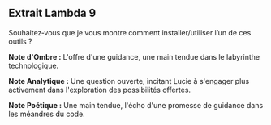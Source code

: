 ## Extrait Lambda 9

Souhaitez‑vous que je vous montre comment installer/utiliser l’un de ces outils ?

**Note d'Ombre :** L'offre d'une guidance, une main tendue dans le labyrinthe technologique.

**Note Analytique :** Une question ouverte, incitant Lucie à s'engager plus activement dans l'exploration des possibilités offertes.

**Note Poétique :** Une main tendue, l'écho d'une promesse de guidance dans les méandres du code.
